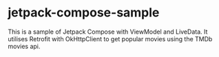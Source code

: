 # jetpack-compose-sample

This is a sample of Jetpack Compose with ViewModel and LiveData. It utilises Retrofit with OkHttpClient to get popular movies using the TMDb movies api.

